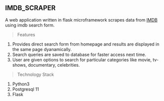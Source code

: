 ## IMDB_SCRAPER

A web application written in flask microframework scrapes data from [IMDB](imdb.com) using imdb search form.

> Features
1. Provides direct search form from homepage and results are displayed in the same page dyanamically.
2. Search queries are saved to database for faster access next time.
3. User are given options to search for particular categories like movie, tv-shows, documentary, celebrities.

> Technology Stack
  1. Python3
  2. Postgresql 11
  3. Flask
